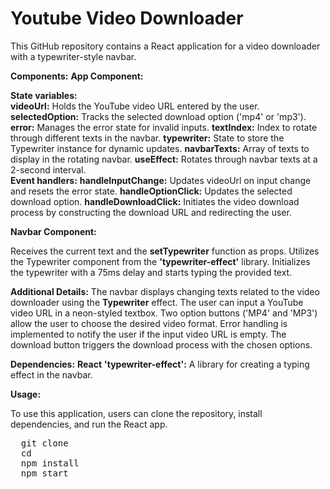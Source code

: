 # Youtube Video Downloader
This GitHub repository contains a React application for a video downloader with a typewriter-style navbar.

**Components:**
**App Component:**

**State variables:**  
**videoUrl:** Holds the YouTube video URL entered by the user.  
**selectedOption:** Tracks the selected download option ('mp4' or 'mp3').                                                                                                                                  
**error:** Manages the error state for invalid inputs.
**textIndex:** Index to rotate through different texts in the navbar.
**typewriter:** State to store the Typewriter instance for dynamic updates.
**navbarTexts:** Array of texts to display in the rotating navbar.
**useEffect:** Rotates through navbar texts at a 2-second interval.  
**Event handlers:**
**handleInputChange:** Updates videoUrl on input change and resets the error state.
**handleOptionClick:** Updates the selected download option.
**handleDownloadClick:** Initiates the video download process by constructing the download URL and redirecting the user.

**Navbar Component:**

Receives the current text and the **setTypewriter** function as props.
Utilizes the Typewriter component from the **'typewriter-effect'** library.
Initializes the typewriter with a 75ms delay and starts typing the provided text.

**Additional Details:**
The navbar displays changing texts related to the video downloader using the **Typewriter** effect.
The user can input a YouTube video URL in a neon-styled textbox.
Two option buttons ('MP4' and 'MP3') allow the user to choose the desired video format.
Error handling is implemented to notify the user if the input video URL is empty.
The download button triggers the download process with the chosen options.

**Dependencies:**
**React**
**'typewriter-effect':** A library for creating a typing effect in the navbar.

**Usage:**

To use this application, users can clone the repository, install dependencies, and run the React app.

<pre>
  git clone <repository-url>
  cd <repository-folder>
  npm install
  npm start
</pre>
